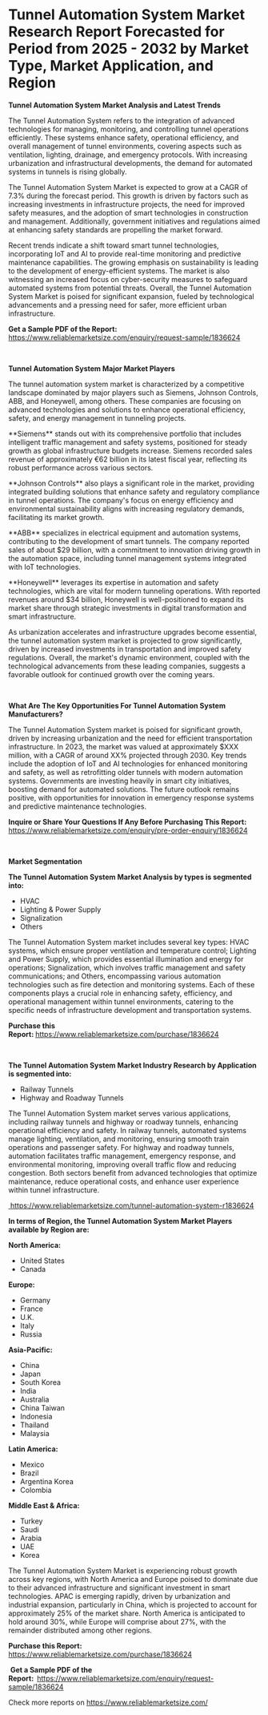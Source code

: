 <p><h1>Tunnel Automation System Market Research Report Forecasted for Period from 2025 -  2032 by Market Type, Market Application, and Region</h1></p><p><strong>Tunnel Automation System Market Analysis and Latest Trends</strong></p>
<p><p>The Tunnel Automation System refers to the integration of advanced technologies for managing, monitoring, and controlling tunnel operations efficiently. These systems enhance safety, operational efficiency, and overall management of tunnel environments, covering aspects such as ventilation, lighting, drainage, and emergency protocols. With increasing urbanization and infrastructural developments, the demand for automated systems in tunnels is rising globally.</p><p>The Tunnel Automation System Market is expected to grow at a CAGR of 7.3% during the forecast period. This growth is driven by factors such as increasing investments in infrastructure projects, the need for improved safety measures, and the adoption of smart technologies in construction and management. Additionally, government initiatives and regulations aimed at enhancing safety standards are propelling the market forward.</p><p>Recent trends indicate a shift toward smart tunnel technologies, incorporating IoT and AI to provide real-time monitoring and predictive maintenance capabilities. The growing emphasis on sustainability is leading to the development of energy-efficient systems. The market is also witnessing an increased focus on cyber-security measures to safeguard automated systems from potential threats. Overall, the Tunnel Automation System Market is poised for significant expansion, fueled by technological advancements and a pressing need for safer, more efficient urban infrastructure.</p></p>
<p><strong>Get a Sample PDF of the Report:&nbsp;</strong> <a href="https://www.reliablemarketsize.com/enquiry/request-sample/1836624?utm_campaign=3348&utm_medium=2&utm_source=Github&utm_content=ia&utm_term=26032025&utm_id=tunnel-automation-system">https://www.reliablemarketsize.com/enquiry/request-sample/1836624</a></p>
<p>&nbsp;</p>
<p><strong>Tunnel Automation System Major Market Players</strong></p>
<p><p>The tunnel automation system market is characterized by a competitive landscape dominated by major players such as Siemens, Johnson Controls, ABB, and Honeywell, among others. These companies are focusing on advanced technologies and solutions to enhance operational efficiency, safety, and energy management in tunneling projects.</p><p>**Siemens** stands out with its comprehensive portfolio that includes intelligent traffic management and safety systems, positioned for steady growth as global infrastructure budgets increase. Siemens recorded sales revenue of approximately €62 billion in its latest fiscal year, reflecting its robust performance across various sectors.</p><p>**Johnson Controls** also plays a significant role in the market, providing integrated building solutions that enhance safety and regulatory compliance in tunnel operations. The company's focus on energy efficiency and environmental sustainability aligns with increasing regulatory demands, facilitating its market growth.</p><p>**ABB** specializes in electrical equipment and automation systems, contributing to the development of smart tunnels. The company reported sales of about $29 billion, with a commitment to innovation driving growth in the automation space, including tunnel management systems integrated with IoT technologies.</p><p>**Honeywell** leverages its expertise in automation and safety technologies, which are vital for modern tunneling operations. With reported revenues around $34 billion, Honeywell is well-positioned to expand its market share through strategic investments in digital transformation and smart infrastructure.</p><p>As urbanization accelerates and infrastructure upgrades become essential, the tunnel automation system market is projected to grow significantly, driven by increased investments in transportation and improved safety regulations. Overall, the market's dynamic environment, coupled with the technological advancements from these leading companies, suggests a favorable outlook for continued growth over the coming years.</p></p>
<p>&nbsp;</p>
<p><strong>What Are The Key Opportunities For Tunnel Automation System Manufacturers?</strong></p>
<p><p>The Tunnel Automation System market is poised for significant growth, driven by increasing urbanization and the need for efficient transportation infrastructure. In 2023, the market was valued at approximately $XXX million, with a CAGR of around XX% projected through 2030. Key trends include the adoption of IoT and AI technologies for enhanced monitoring and safety, as well as retrofitting older tunnels with modern automation systems. Governments are investing heavily in smart city initiatives, boosting demand for automated solutions. The future outlook remains positive, with opportunities for innovation in emergency response systems and predictive maintenance technologies.</p></p>
<p><strong>Inquire or Share Your Questions If Any Before Purchasing This Report:</strong> <a href="https://www.reliablemarketsize.com/enquiry/pre-order-enquiry/1836624?utm_campaign=3348&utm_medium=2&utm_source=Github&utm_content=ia&utm_term=26032025&utm_id=tunnel-automation-system">https://www.reliablemarketsize.com/enquiry/pre-order-enquiry/1836624</a></p>
<p>&nbsp;</p>
<p><strong>Market Segmentation</strong></p>
<p><strong>The Tunnel Automation System Market Analysis by types is segmented into:</strong></p>
<p><ul><li>HVAC</li><li>Lighting & Power Supply</li><li>Signalization</li><li>Others</li></ul></p>
<p><p>The Tunnel Automation System market includes several key types: HVAC systems, which ensure proper ventilation and temperature control; Lighting and Power Supply, which provides essential illumination and energy for operations; Signalization, which involves traffic management and safety communications; and Others, encompassing various automation technologies such as fire detection and monitoring systems. Each of these components plays a crucial role in enhancing safety, efficiency, and operational management within tunnel environments, catering to the specific needs of infrastructure development and transportation systems.</p></p>
<p><strong>Purchase this Report:&nbsp;</strong><a href="https://www.reliablemarketsize.com/purchase/1836624?utm_campaign=3348&utm_medium=2&utm_source=Github&utm_content=ia&utm_term=26032025&utm_id=tunnel-automation-system">https://www.reliablemarketsize.com/purchase/1836624</a></p>
<p>&nbsp;</p>
<p><strong>The Tunnel Automation System Market Industry Research by Application is segmented into:</strong></p>
<p><ul><li>Railway Tunnels</li><li>Highway and Roadway Tunnels</li></ul></p>
<p><p>The Tunnel Automation System market serves various applications, including railway tunnels and highway or roadway tunnels, enhancing operational efficiency and safety. In railway tunnels, automated systems manage lighting, ventilation, and monitoring, ensuring smooth train operations and passenger safety. For highway and roadway tunnels, automation facilitates traffic management, emergency response, and environmental monitoring, improving overall traffic flow and reducing congestion. Both sectors benefit from advanced technologies that optimize maintenance, reduce operational costs, and enhance user experience within tunnel infrastructure.</p></p>
<p><a href="https://www.reliablemarketsize.com/tunnel-automation-system-r1836624?utm_campaign=3348&utm_medium=2&utm_source=Github&utm_content=ia&utm_term=26032025&utm_id=tunnel-automation-system">&nbsp;https://www.reliablemarketsize.com/tunnel-automation-system-r1836624</a></p>
<p><strong>In terms of Region, the Tunnel Automation System Market Players available by Region are:</strong></p>
<p>
    <p> <strong> North America: </strong>
        <ul>
            <li>United States</li>
            <li>Canada</li>
        </ul>
        </p> 
    <p> <strong> Europe: </strong>
        <ul>
            <li>Germany</li>
            <li>France</li>
            <li>U.K.</li>
            <li>Italy</li>
            <li>Russia</li>
        </ul>
        </p> 
    <p> <strong> Asia-Pacific: </strong>
        <ul>
            <li>China</li>
            <li>Japan</li>
            <li>South Korea</li>
            <li>India</li>
            <li>Australia</li>
            <li>China Taiwan</li>
            <li>Indonesia</li>
            <li>Thailand</li>
            <li>Malaysia</li>
        </ul>
        </p> 
    <p> <strong> Latin America: </strong>
        <ul>
            <li>Mexico</li>
            <li>Brazil</li>
            <li>Argentina Korea</li>
            <li>Colombia</li>
        </ul>
        </p> 
    <p> <strong> Middle East & Africa: </strong>
        <ul>
            <li>Turkey</li>
            <li>Saudi</li>
            <li>Arabia</li>
            <li>UAE</li>
            <li>Korea</li>
        </ul>
    </p>
    </p>
<p><p>The Tunnel Automation System Market is experiencing robust growth across key regions, with North America and Europe poised to dominate due to their advanced infrastructure and significant investment in smart technologies. APAC is emerging rapidly, driven by urbanization and industrial expansion, particularly in China, which is projected to account for approximately 25% of the market share. North America is anticipated to hold around 30%, while Europe will comprise about 27%, with the remainder distributed among other regions.</p></p>
<p><strong>Purchase this Report: </strong><a href="https://www.reliablemarketsize.com/purchase/1836624?utm_campaign=3348&utm_medium=2&utm_source=Github&utm_content=ia&utm_term=26032025&utm_id=tunnel-automation-system">https://www.reliablemarketsize.com/purchase/1836624</a></p>
<p>&nbsp;<strong>Get a Sample PDF of the Report:&nbsp;&nbsp;</strong><a href="https://www.reliablemarketsize.com/enquiry/request-sample/1836624?utm_campaign=3348&utm_medium=2&utm_source=Github&utm_content=ia&utm_term=26032025&utm_id=tunnel-automation-system">https://www.reliablemarketsize.com/enquiry/request-sample/1836624</a></p>
<p><strong></strong></p>
<p>Check more reports on <a href="https://www.reliablemarketsize.com/?utm_campaign=3348&utm_medium=2&utm_source=Github&utm_content=ia&utm_term=26032025&utm_id=tunnel-automation-system">https://www.reliablemarketsize.com/</a></p>
